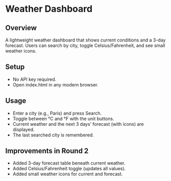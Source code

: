 # Weather Dashboard

## Overview
A lightweight weather dashboard that shows current conditions and a 3-day forecast. Users can search by city, toggle Celsius/Fahrenheit, and see small weather icons.

## Setup
- No API key required.
- Open index.html in any modern browser.

## Usage
- Enter a city (e.g., Paris) and press Search.
- Toggle between °C and °F with the unit buttons.
- Current weather and the next 3 days’ forecast (with icons) are displayed.
- The last searched city is remembered.

## Improvements in Round 2
- Added 3-day forecast table beneath current weather.
- Added Celsius/Fahrenheit toggle (updates all values).
- Added small weather icons for current and forecast.